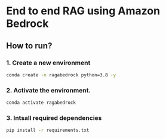 # End to end RAG using Amazon Bedrock

## How to run?

### 1. Create a new environment
```bash
conda create -n ragabedrock python=3.8 -y
```

### 2. Activate the environment.
```bash
conda activate ragabedrock
```

### 3. Intsall required dependencies
```bash
pip install -r requirements.txt
```